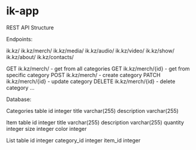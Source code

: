 # ik-app

REST API Structure

Endpoints:

ik.kz/
ik.kz/merch/
ik.kz/media/
ik.kz/audio/
ik.kz/video/
ik.kz/show/
ik.kz/about/
ik.kz/contacts/

GET		  ik.kz/merch/		  - get from all categories
GET		  ik.kz/merch/{id}	- get from specific category
POST	  ik.kz/merch/		  - create category
PATCH	  ik.kz/merch/{id}	- update category
DELETE	ik.kz/merch/{id}	- delete category 
...

Database:

Categories table
id	          integer
title	        varchar(255)
description   varchar(255)

Item table
id	          integer
title	        varchar(255)
description	  varchar(255)
quantity	    integer
size	        integer
color	        integer

List table
id	          integer
category_id   integer
item_id	      integer
